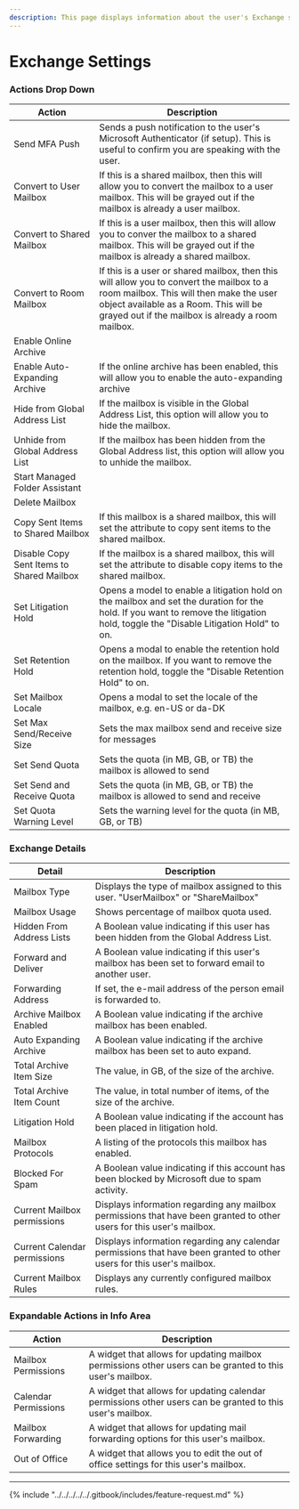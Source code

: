 ```yaml
---
description: This page displays information about the user's Exchange settings.
---
```


# Exchange Settings

### Actions Drop Down

| Action                                    | Description                                                                                                                                                                                                                        |
| ----------------------------------------- | ---------------------------------------------------------------------------------------------------------------------------------------------------------------------------------------------------------------------------------- |
| Send MFA Push                             | Sends a push notification to the user's Microsoft Authenticator (if setup). This is useful to confirm you are speaking with the user.                                                                                              |
| Convert to User Mailbox                   | If this is a shared mailbox, then this will allow you to convert the mailbox to a user mailbox. This will be grayed out if the mailbox is already a user mailbox.                                                                  |
| Convert to Shared Mailbox                 | If this is a user mailbox, then this will allow you to conver the mailbox to a shared mailbox. This will be grayed out if the mailbox is already a shared mailbox.                                                                 |
| Convert to Room Mailbox                   | If this is a user or shared mailbox, then this will allow you to convert the mailbox to a room mailbox. This will then make the user object available as a Room. This will be grayed out if the mailbox is already a room mailbox. |
| Enable Online Archive                     |                                                                                                                                                                                                                                    |
| Enable Auto-Expanding Archive             | If the online archive has been enabled, this will allow you to enable the auto-expanding archive                                                                                                                                   |
| Hide from Global Address List             | If the mailbox is visible in the Global Address List, this option will allow you to hide the mailbox.                                                                                                                              |
| Unhide from Global Address List           | If the mailbox has been hidden from the Global Address list, this option will allow you to unhide the mailbox.                                                                                                                     |
| Start Managed Folder Assistant            |                                                                                                                                                                                                                                    |
| Delete Mailbox                            |                                                                                                                                                                                                                                    |
| Copy Sent Items to Shared Mailbox         | If this mailbox is a shared mailbox, this will set the attribute to copy sent items to the shared mailbox.                                                                                                                         |
| Disable Copy Sent Items to Shared Mailbox | If the mailbox is a shared mailbox, this will set the attribute to disable copy items to the shared mailbox.                                                                                                                       |
| Set Litigation Hold                       | Opens a model to enable a litigation hold on the mailbox and set the duration for the hold. If you want to remove the litigation hold, toggle the "Disable Litigation Hold" to on.                                                 |
| Set Retention Hold                        | Opens a modal to enable the retention hold on the mailbox. If you want to remove the retention hold, toggle the "Disable Retention Hold" to on.                                                                                    |
| Set Mailbox Locale                        | Opens a modal to set the locale of the mailbox, e.g. en-US or da-DK                                                                                                                                                                |
| Set Max Send/Receive Size                 | Sets the max mailbox send and receive size for messages                                                                                                                                                                            |
| Set Send Quota                            | Sets the quota (in MB, GB, or TB) the mailbox is allowed to send                                                                                                                                                                   |
| Set Send and Receive Quota                | Sets the quota (in MB, GB, or TB) the mailbox is allowed to send and receive                                                                                                                                                       |
| Set Quota Warning Level                   | Sets the warning level for the quota (in MB, GB, or TB)                                                                                                                                                                            |

### Exchange Details

| Detail                       | Description                                                                                                            |
| ---------------------------- | ---------------------------------------------------------------------------------------------------------------------- |
| Mailbox Type                 | Displays the type of mailbox assigned to this user. "UserMailbox" or "ShareMailbox"                                    |
| Mailbox Usage                | Shows percentage of mailbox quota used.                                                                                |
| Hidden From Address Lists    | A Boolean value indicating if this user has been hidden from the Global Address List.                                  |
| Forward and Deliver          | A Boolean value indicating if this user's mailbox has been set to forward email to another user.                       |
| Forwarding Address           | If set, the e-mail address of the person email is forwarded to.                                                        |
| Archive Mailbox Enabled      | A Boolean value indicating if the archive mailbox has been enabled.                                                    |
| Auto Expanding Archive       | A Boolean value indicating if the archive mailbox has been set to auto expand.                                         |
| Total Archive Item Size      | The value, in GB, of the size of the archive.                                                                          |
| Total Archive Item Count     | The value, in total number of items, of the size of the archive.                                                       |
| Litigation Hold              | A Boolean value indicating if the account has been placed in litigation hold.                                          |
| Mailbox Protocols            | A listing of the protocols this mailbox has enabled.                                                                   |
| Blocked For Spam             | A Boolean value indicating if this account has been blocked by Microsoft due to spam activity.                         |
| Current Mailbox permissions  | Displays information regarding any mailbox permissions that have been granted to other users for this user's mailbox.  |
| Current Calendar permissions | Displays information regarding any calendar permissions that have been granted to other users for this user's mailbox. |
| Current Mailbox Rules        | Displays any currently configured mailbox rules.                                                                       |

### Expandable Actions in Info Area

| Action               | Description                                                                                               |
| -------------------- | --------------------------------------------------------------------------------------------------------- |
| Mailbox Permissions  | A widget that allows for updating mailbox permissions other users can be granted to this user's mailbox.  |
| Calendar Permissions | A widget that allows for updating calendar permissions other users can be granted to this user's mailbox. |
| Mailbox Forwarding   | A widget that allows for updating mail forwarding options for this user's mailbox.                        |
| Out of Office        | A widget that allows you to edit the out of office settings for this user's mailbox.                      |

***

{% include "../../../../../.gitbook/includes/feature-request.md" %}
